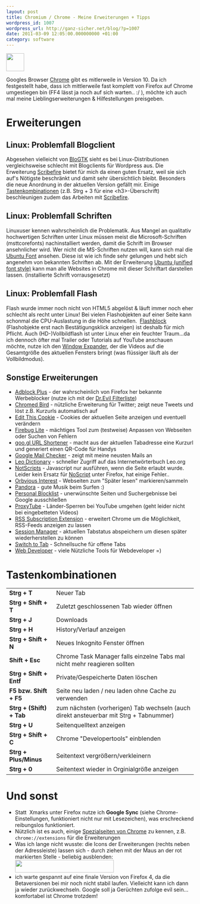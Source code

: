 ```yaml
---
layout: post
title: Chromium / Chrome - Meine Erweiterungen + Tipps
wordpress_id: 1007
wordpress_url: http://ganz-sicher.net/blog/?p=1007
date: 2011-03-09 12:05:00.000000000 +01:00
category: software
---
```

<img class="lefticon" title="chrome_icon" src="{{site.url}}/wp-content/uploads/chrome_icon.png" alt="" width="48" height="48" />

Googles Browser <a href="http://www.google.com/chrome">Chrome</a> gibt es mitlerweile in Version 10. Da ich festgestellt habe, dass ich mittlerweile fast komplett von Firefox auf Chrome umgestiegen bin (FF4 lässt ja noch auf sich warten.. :/ ), möchte ich auch mal meine Lieblingserweiterungen &amp; Hilfestellungen preisgeben.

<!--more-->
Erweiterungen
==============
Linux: Problemfall Blogclient
--------------------------------
Abgesehen vielleicht von <a href="http://blogtk.jayreding.com/blog/">BloGTK</a> sieht es bei Linux-Distributionen vergleichsweise schlecht mit Blogclients für Wordpress aus. Die Erweiterung <a href="https://chrome.google.com/webstore/detail/elkkomimknapgodalnkjeddkjnjkfmfp">Scribefire</a> bietet für mich da einen guten Ersatz, weil sie sich auf's Nötigste beschränkt und damit sehr übersichtlich bleibt. Besonders die neue Anordnung in der aktuellen Version gefällt mir.
Einige <a href="http://www.scribefire.com/help/keyboard-shortcuts/">Tastenkombinationen</a> (z.B. Strg + 3 für eine &lt;h3&gt;-Überschrift) beschleunigen zudem das Arbeiten mit <a href="https://chrome.google.com/webstore/detail/elkkomimknapgodalnkjeddkjnjkfmfp">Scribefire</a>.

Linux: Problemfall Schriften
------------------------------
Linuxuser kennen wahrscheinlich die Problematik. Aus Mangel an qualitativ hochwertigen Schriften unter Linux müssen meist die Microsoft-Schriften (msttcorefonts) nachinstalliert werden, damit die Schrift im Browser ansehnlicher wird. Wer nicht die MS-Schriften nutzen will, kann sich mal die <a href="http://font.ubuntu.com/">Ubuntu Font</a> ansehen. Diese ist wie ich finde sehr gelungen und hebt sich angenehm von bekannten Schriften ab. Mit der Erweiterung <a href="https://chrome.google.com/webstore/detail/gmpnnplimbnbmdaigmnajmbdcinhpddj">Ubuntu (unified font style)</a> kann man alle Websites in Chrome mit dieser Schriftart darstellen lassen. (installierte Schrift vorrausgesetzt)

Linux: Problemfall Flash
--------------------------
Flash wurde immer noch nicht von HTML5 abgelöst &amp; läuft immer noch eher schlecht als recht unter Linux! Bei vielen Flashobjekten auf einer Seite kann schonmal die CPU-Auslastung in die Höhe schnellen.  <a href="https://chrome.google.com/webstore/detail/gofhjkjmkpinhpoiabjplobcaignabnl">Flashblock</a> (Flashobjekte erst nach Bestätigungsklick anzeigen) ist deshalb für mich Pflicht. Auch (HD-)Vollbildflash ist unter Linux eher ein feuchter Traum...da ich dennoch öfter mal Trailer oder Tutorials auf YouTube anschauen möchte, nutze ich den <a href="https://chrome.google.com/webstore/detail/fkpaakpeehepibjpdmoocdaonognfiog">Window Expander</a>, der die Videos auf die Gesamtgröße des aktuellen Fensters bringt (was flüssiger läuft als der Vollbildmodus).

Sonstige Erweiterungen
-----------------------
* [Adblock Plus][1] - der wahrscheinlich von Firefox her bekannte Werbeblocker (nutze ich mit der [Dr.Evil Filterliste][2])  
* [Chromed Bird][3] - nützliche Erweiterung für Twitter; zeigt neue Tweets und löst z.B. Kurzurls automatisch auf  
* [Edit This Cookie][4] - Cookies der aktuellen Seite anzeigen und eventuell verändern  
* [Firebug Lite][5] - mächtiges Tool zum (testweise) Anpassen von Webseiten oder Suchen von Fehlern  
* [goo.gl URL Shortener][6] - macht aus der aktuellen Tabadresse eine Kurzurl und generiert einen QR-Code für Handys  
* [Google Mail Checker][7] - zeigt mit meine neusten Mails an  
* [Leo Dictionary][8] - schneller Zugriff auf das Internetwörterbuch Leo.org  
* [NotScripts][9] - Javascript nur ausführen, wenn die Seite erlaubt wurde. Leider kein Ersatz für [NoScript][10] unter Firefox, hat einige Fehler..  
* [Orbvious Interest][11] - Webseiten zum "Später lesen" markieren/sammeln  
* [Pandora][12] - gute Musik beim Surfen :)  
* [Personal Blocklist][13] - unerwünschte Seiten und Suchergebnisse bei Google ausschließen  
* [ProxyTube][14] - Länder-Sperren bei YouTube umgehen (geht leider nicht bei eingebetteten Videos)  
* [RSS Subscription Extension][15] - erweitert Chrome um die Möglichkeit, RSS-Feeds anzeigen zu lassen  
* [Session Manager][16] - aktuellen Tabstatus abspeichern um diesen später wiederherstellen zu können  
* [Switch to Tab][17] - Schnellsuche für offene Tabs  
* [Web Developer][18] - viele Nützliche Tools für Webdeveloper =)

 [1]: https://chrome.google.com/webstore/detail/cfhdojbkjhnklbpkdaibdccddilifddb
 [2]: https://adblock.maltekraus.de/adblock.txt
 [3]: https://chrome.google.com/extensions/detail/encaiiljifbdbjlphpgpiimidegddhic
 [4]: https://chrome.google.com/webstore/detail/fngmhnnpilhplaeedifhccceomclgfbg
 [5]: https://chrome.google.com/webstore/detail/bmagokdooijbeehmkpknfglimnifench
 [6]: https://chrome.google.com/webstore/detail/iblijlcdoidgdpfknkckljiocdbnlagk
 [7]: https://chrome.google.com/webstore/detail/mihcahmgecmbnbcchbopgniflfhgnkff
 [8]: https://chrome.google.com/webstore/detail/dhmlplceigplahbkhifeaeinaeppccef
 [9]: https://chrome.google.com/webstore/detail/odjhifogjcknibkahlpidmdajjpkkcfn
 [10]: http://noscript.net/
 [11]: https://chrome.google.com/webstore/detail/bkikpncfbjndhfkipijhdoddiadaipaa
 [12]: https://chrome.google.com/webstore/detail/hiffdaigjahnndmjpkccgiklpmhkfckh
 [13]: https://chrome.google.com/webstore/detail/nolijncfnkgaikbjbdaogikpmpbdcdef
 [14]: https://chrome.google.com/extensions/detail/cnmbofoofebojccpdnfhnegmiifdgpfg
 [15]: https://chrome.google.com/webstore/detail/nlbjncdgjeocebhnmkbbbdekmmmcbfjd
 [16]: https://chrome.google.com/webstore/detail/bbcnbpafconjjigibnhbfmmgdbbkcjfi
 [17]: https://chrome.google.com/webstore/detail/gbfhhcljihbgcobpfnceegfmooomhhli
 [18]: https://chrome.google.com/webstore/detail/bfbameneiokkgbdmiekhjnmfkcnldhhm

Tastenkombinationen
===================
<table>
<tbody>
<tr>
<td><strong>Strg + T </strong></td>
<td>Neuer Tab</td>
</tr>
<tr>
<td><strong>Strg + Shift + T</strong></td>
<td>Zuletzt geschlossenen Tab wieder öffnen</td>
</tr>
<tr>
<td><strong>Strg + J</strong></td>
<td>Downloads</td>
</tr>
<tr>
<td><strong>Strg + H</strong></td>
<td>History/Verlauf anzeigen</td>
</tr>
<tr>
<td><strong>Strg + Shift + N </strong></td>
<td>Neues Inkognito Fenster öffnen</td>
</tr>
<tr>
<td><strong>Shift + Esc </strong></td>
<td>Chrome Task Manager falls einzelne Tabs mal nicht mehr reagieren sollten</td>
</tr>
<tr>
<td><strong>Strg + Shift + Entf</strong></td>
<td>Private/Gespeicherte Daten löschen</td>
</tr>
<tr>
<td><strong>F5 bzw. Shift + F5</strong></td>
<td>Seite neu laden / neu laden ohne Cache zu verwenden</td>
</tr>
<tr>
<td><strong>Strg + (Shift) + Tab</strong></td>
<td>zum nächsten (vorherigen) Tab wechseln (auch direkt ansteuerbar mit Strg + Tabnummer)</td>
</tr>
<tr>
<td><strong>Strg + U</strong></td>
<td>Seitenquelltext anzeigen</td>
</tr>
<tr>
<td><strong>Strg + Shift + C</strong></td>
<td>Chrome "Developertools" einblenden</td>
</tr>
<tr>
<td><strong>Strg + Plus/Minus</strong></td>
<td>Seitentext vergrößern/verkleinern</td>
</tr>
<tr>
<td><strong>Strg + 0</strong></td>
<td>Seitentext wieder in Orginialgröße anzeigen</td>
</tr>
</tbody>
</table>

Und sonst
=========
<ul>
	<li>Statt  Xmarks unter Firefox nutze ich <strong>Google Sync</strong> (siehe Chrome-Einstellungen, funktioniert nicht nur mit Lesezeichen), was erschreckend reibungslos funktioniert.</li>
	<li>Nützlich ist es auch, einige <a href="http://en.wikipedia.org/wiki/Google_Chrome#About_and_Chrome_URLs">Spezialseiten von Chrome</a> zu kennen, z.B. <code>chrome://extensions</code> für die Erweiterungen</li>
	<li>Was ich lange nicht wusste: die Icons der Erweiterungen (rechts neben der Adressleiste) lassen sich - durch ziehen mit der Maus an der rot markierten Stelle - beliebig ausblenden:<br />
<img src="{{site.url}}/wp-content/uploads/hide_extensions.png" alt="" width="265" height="34" /></li>
	<li>ich warte gespannt auf eine finale Version von Firefox 4, da die Betaversionen bei mir noch nicht stabil laufen. Vielleicht kann ich dann ja wieder zurückwechseln. Google soll ja Gerüchten zufolge evil sein... komfortabel ist Chrome trotzdem!</li>
</ul>
